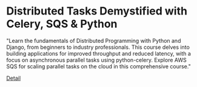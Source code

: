 # Distributed Tasks Demystified with Celery, SQS & Python

"Learn the fundamentals of Distributed Programming with Python and Django, from beginners to industry professionals. This course delves into building applications for improved throughput and reduced latency, with a focus on asynchronous parallel tasks using python-celery. Explore AWS SQS for scaling parallel tasks on the cloud in this comprehensive course." 

[Detail](https://eduitfree.com/fHtn)